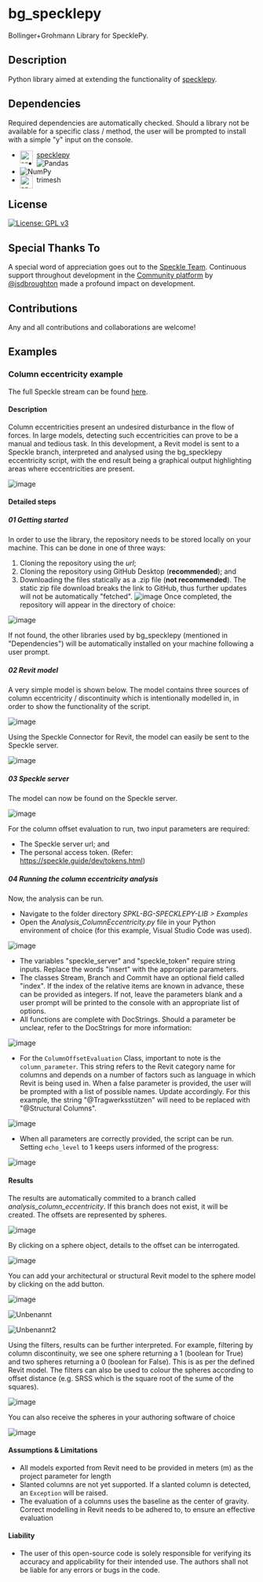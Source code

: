 # bg_specklepy
Bollinger+Grohmann Library for SpecklePy.

## Description
Python library aimed at extending the functionality of [specklepy](https://github.com/specklesystems/specklepy).

## Dependencies
Required dependencies are automatically checked. Should a library not be available for a specific class / method, the user will be prompted to install with a simple "y" input on the console. 
* <img align="left" alt="specklepy" width="26px" src="https://speckle.systems/content/images/2022/06/logo-blue-2.png" style="padding-right:5px;">[specklepy](https://github.com/specklesystems/specklepy)
* ![Pandas](https://img.shields.io/badge/pandas-%23150458.svg?style=for-the-badge&logo=pandas&logoColor=white)
* ![NumPy](https://img.shields.io/badge/numpy-%23013243.svg?style=for-the-badge&logo=numpy&logoColor=white)
* <img align="left" alt="specklepy" width="26px" src="https://user-images.githubusercontent.com/1403074/50364429-c135c980-0524-11e9-8128-bdefe1ea8de8.png" style="padding-right:5px;">trimesh

## License
[![License: GPL v3](https://img.shields.io/badge/License-GPLv3-blue.svg)](https://www.gnu.org/licenses/gpl-3.0)

## Special Thanks To
A special word of appreciation goes out to the [Speckle Team](https://speckle.systems/). Continuous support throughout development in the [Community platform](https://speckle.community/) by [@jsdbroughton](https://github.com/jsdbroughton) made a profound impact on development.

## Contributions
Any and all contributions and collaborations are welcome! 

## Examples

### Column eccentricity example
The full Speckle stream can be found [here](https://speckle.xyz/streams/ff47530e95).
#### Description
Column eccentricities present an undesired disturbance in the flow of forces. In large models, detecting such eccentricities can prove to be a manual and tedious task. In this development, a Revit model is sent to a Speckle branch, interpreted and analysed using the bg_specklepy eccentricity script, with the end result being a graphical output highlighting areas where eccentricities are present.

![image](https://user-images.githubusercontent.com/32340026/231525528-07d9d564-c5a5-4554-8cad-f10f7ab7b627.png)

#### Detailed steps
##### 01 Getting started
In order to use the library, the repository needs to be stored locally on your machine. This can be done in one of three ways:
1. Cloning the repository using the *url*;
2. Cloning the repository using GitHub Desktop (**recommended**); and
3. Downloading the files statically as a .zip file (**not recommended**). The static zip file download breaks the link to GitHub, thus further updates will not be automatically "fetched". 
![image](https://user-images.githubusercontent.com/88777268/231439112-e504e818-48ef-4654-8e02-8b68957b9172.png)
Once completed, the repository will appear in the directory of choice:

![image](https://user-images.githubusercontent.com/88777268/231439755-6a6b46bf-0fdc-43bf-bc3a-c29ad7c528b6.png)

If not found, the other libraries used by bg_specklepy (mentioned in "Dependencies") will be automatically installed on your machine following a user prompt.
##### 02 Revit model
A very simple model is shown below. The model contains three sources of column eccentricity / discontinuity which is intentionally modelled in, in order to show the functionality of the script.

![image](https://user-images.githubusercontent.com/88777268/231445510-cb93fc68-a441-4596-9122-cf15d14a16c0.png)

Using the Speckle Connector for Revit, the model can easily be sent to the Speckle server.

![image](https://user-images.githubusercontent.com/88777268/231449020-ff91712d-fccc-4c50-8b61-a2aa429f1d47.png)
##### 03 Speckle server
The model can now be found on the Speckle server.

![image](https://user-images.githubusercontent.com/88777268/231451490-e6e8078f-e037-4a4f-b7e8-e04f60dd5262.png)

For the column offset evaluation to run, two input parameters are required:
- The Speckle server url; and
- The personal access token. (Refer: https://speckle.guide/dev/tokens.html)

##### 04 Running the column eccentricity analysis
Now, the analysis can be run. 
* Navigate to the folder directory *SPKL-BG-SPECKLEPY-LIB > Examples*
* Open the *Analysis_ColumnEccentricity.py* file in your Python environment of choice (for this example, Visual Studio Code was used).

![image](https://user-images.githubusercontent.com/88777268/231452968-c202c361-1738-4cf3-9ac7-9fe4cc8d2418.png)

* The variables "speckle_server" and "speckle_token" require string inputs. Replace the words "insert" with the appropriate parameters.
* The classes Stream, Branch and Commit have an optional field called "index". If the index of the relative items are known in advance, these can be provided as integers. If not, leave the parameters blank and a user prompt will be printed to the console with an appropriate list of options.
* All functions are complete with DocStrings. Should a parameter be unclear, refer to the DocStrings for more information:

![image](https://user-images.githubusercontent.com/88777268/231454300-6b9d3f70-6acf-4cab-b279-7880ee11def3.png)

* For the ```ColumnOffsetEvaluation``` Class, important to note is the ```column_parameter```. This string refers to the Revit category name for columns and depends on a number of factors such as language in which Revit is being used in. When a false parameter is provided, the user will be prompted with a list of possible names. Update accordingly. For this example, the string "@Tragwerksstützen" will need to be replaced with "@Structural Columns". 

![image](https://user-images.githubusercontent.com/88777268/231455761-eae84dba-5d37-4254-b815-42a7b3c17c61.png)

* When all parameters are correctly provided, the script can be run. Setting ```echo_level``` to 1 keeps users informed of the progress:

![image](https://user-images.githubusercontent.com/88777268/231466068-df92b203-f10d-4349-ae01-7a03ba6687ff.png)

#### Results

The results are automatically commited to a branch called *analysis_column_eccentricity*. If this branch does not exist, it will be created. The offsets are represented by spheres.

![image](https://user-images.githubusercontent.com/88777268/231467560-23d03db1-928c-4d36-b1f5-9c0e41a3111a.png)

By clicking on a sphere object, details to the offset can be interrogated.

![image](https://user-images.githubusercontent.com/88777268/231467830-5df0f7da-804b-4c3a-987e-7048ca2da065.png)

You can add your architectural or structural Revit model to the sphere model by clicking on the add button.

![image](https://user-images.githubusercontent.com/32340026/231526579-bc490679-c97b-4f0c-af14-7a9ba555207d.png)

![Unbenannt](https://user-images.githubusercontent.com/88777268/231702364-9077261f-6519-42e1-b2be-b0c521b6932c.PNG)

![Unbenannt2](https://user-images.githubusercontent.com/88777268/231702417-6ab60a34-70b0-4d82-a7d3-e22ae9d790cc.PNG)


Using the filters, results can be further interpreted. For example, filtering by column discontinuity, we see one sphere returning a 1 (boolean for True) and two spheres returning a 0 (boolean for False). This is as per the defined Revit model. The filters can also be used to colour the spheres according to offset distance (e.g. SRSS which is the square root of the sume of the squares).

![image](https://user-images.githubusercontent.com/88777268/231474246-e6132e51-c368-48bc-aa2d-8cab4183db92.png)

You can also receive the spheres in your authoring software of choice

![image](https://user-images.githubusercontent.com/32340026/231527830-8590c2df-6fd8-462d-ba73-01ef36c2d4c4.png)

#### Assumptions & Limitations

- All models exported from Revit need to be provided in meters (m) as the project parameter for length
- Slanted columns are not yet supported. If a slanted column is detected, an ```Exception``` will be raised. 
- The evaluation of a columns uses the baseline as the center of gravity. Correct modelling in Revit needs to be adhered to, to ensure an effective evaluation

#### Liability

- The user of this open-source code is solely responsible for verifying its accuracy and applicability for their intended use. The authors shall not be liable for any errors or bugs in the code. 
